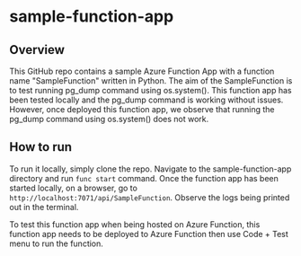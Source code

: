 # sample-function-app

## Overview
This GitHub repo contains a sample Azure Function App with a function name "SampleFunction" written in Python. The aim of the SampleFunction is to test running pg_dump command using os.system(). This function app has been tested locally and the pg_dump command is working without issues. However, once deployed this function app, we observe that running the pg_dump command using os.system() does not work. 

## How to run
To run it locally, simply clone the repo. Navigate to the sample-function-app directory and run ```func start``` command. Once the function app has been started locally, on a browser, go to ```http://localhost:7071/api/SampleFunction```. Observe the logs being printed out in the terminal.

To test this function app when being hosted on Azure Function, this function app needs to be deployed to Azure Function then use Code + Test menu to run the function. 
